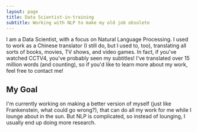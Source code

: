 ```yaml
---
layout: page
title: Data Scientist-in-training
subtitle: Working with NLP to make my old job obsolete
---
```


I am a Data Scientist, with a focus on Natural Language Processing. I used to work as a Chinese translator (I still do, but I used to, too), translating all sorts of books, movies, TV shows, and video games. In fact, if you've watched CCTV4, you've probably seen my subtitles! I've translated over 15 million words (and counting), so if you'd like to learn more about my work, feel free to contact me!



## My Goal

I'm currently working on making a better version of myself (just like Frankenstein, what could go wrong?), that can do all my work for me while I lounge about in the sun. But NLP is complicated, so instead of lounging, I usually end up doing more research.
